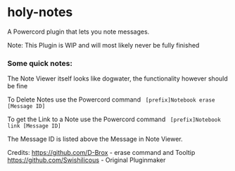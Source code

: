 # holy-notes
 A Powercord plugin that lets you note messages.

Note: This Plugin is WIP and will most likely never be fully finished

### Some quick notes:
The Note Viewer itself looks like dogwater, the functionality however should be fine


To Delete Notes use the Powercord command 
``` [prefix]Notebook erase [Message ID]```

To get the Link to a Note use the Powercord command
``` [prefix]Notebook link [Message ID]```

The Message ID is listed above the Message in Note Viewer.

Credits:
https://github.com/D-Brox 	- erase command and Tooltip
https://github.com/Swishilicous - Original Pluginmaker
